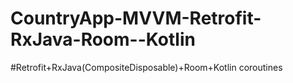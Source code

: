 # CountryApp-MVVM-Retrofit-RxJava-Room--Kotlin</br>

#Retrofit+RxJava(CompositeDisposable)+Room+Kotlin coroutines
